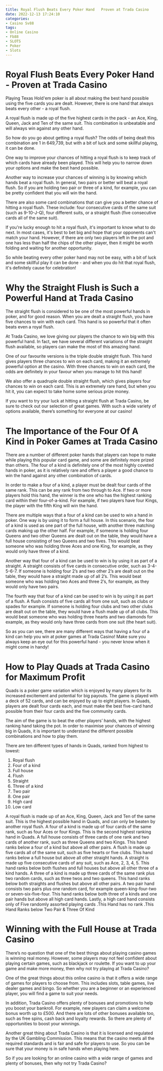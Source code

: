 ```yaml
---
title: Royal Flush Beats Every Poker Hand   Proven at Trada Casino
date: 2022-12-13 17:24:10
categories:
- Casino Sv88
tags:
- Online Casino
- Fb88
- SLOTS
- Poker
- Slots
---
```



#  Royal Flush Beats Every Poker Hand - Proven at Trada Casino

Playing Texas Hold'em poker is all about making the best hand possible using the five cards you are dealt. However, there is one hand that always beats every other - a royal flush.

A royal flush is made up of the five highest cards in the pack - an Ace, King, Queen, Jack and Ten of the same suit. This combination is unbeatable and will always win against any other hand.

So how do you go about getting a royal flush? The odds of being dealt this combination are 1 in 649,739, but with a bit of luck and some skillful playing, it can be done.

One way to improve your chances of hitting a royal flush is to keep track of which cards have already been played. This will help you to narrow down your options and make the best hand possible.

Another way to increase your chances of winning is by knowing which hands beat a royal flush. In general, two pairs or better will beat a royal flush. So if you are holding two pair or three of a kind, for example, you can be pretty confident that you will win the hand.

There are also some card combinations that can give you a better chance of hitting a royal flush. These include: four consecutive cards of the same suit (such as 9-10-J-Q), four different suits, or a straight flush (five consecutive cards all of the same suit).

If you're lucky enough to hit a royal flush, it's important to know what to do next. In most cases, it's best to bet big and hope that your opponents can't match your hand. However, if there are only two players left in the pot and one has less than half the chips of the other player, then it might be worth folding and waiting for another opportunity.

So while beating every other poker hand may not be easy, with a bit of luck and some skillful play it can be done - and when you do hit that royal flush, it's definitely cause for celebration!

#  Why the Straight Flush is Such a Powerful Hand at Trada Casino

The straight flush is considered to be one of the most powerful hands in poker, and for good reason. When you are dealt a straight flush, you have five chances to win with each card. This hand is so powerful that it often beats even a royal flush.

At Trada Casino, we love giving our players the chance to win big with this powerful hand. In fact, we have several different variations of the straight flush available, so players can make the most of this amazing hand.

One of our favourite versions is the triple double straight flush. This hand gives players three chances to win on each card, making it an extremely powerful option at the casino. With three chances to win on each card, the odds are definitely in your favour when you manage to hit this hand!

We also offer a quadruple double straight flush, which gives players four chances to win on each card. This is an extremely rare hand, but when you hit it, you can expect to take home some serious prize money.

If you want to try your luck at hitting a straight flush at Trada Casino, be sure to check out our selection of great games. With such a wide variety of options available, there’s something for everyone at our casino!

#  The Importance of the Four Of A Kind in Poker Games at Trada Casino

There are a number of different poker hands that players can hope to make while playing this popular card game, and some are definitely more prized than others. The four of a kind is definitely one of the most highly coveted hands in poker, as it is relatively rare and offers a player a good chance to win the hand against any other combination of cards.

In order to make a four of a kind, a player must be dealt four cards of the same rank. This can be any rank from two through to Ace. If two or more players hold this hand, the winner is the one who has the highest ranking card within their four-of-a-kind. For example, if two players have four Kings, the player with the fifth King will win the hand.

There are multiple ways that a four of a kind can be used to win a hand in poker. One way is by using it to form a full house. In this scenario, the four of a kind is used as one part of the full house, with another three matching cards making up the other half. For example, if someone is holding four Queens and two other Queens are dealt out on the table, they would have a full house consisting of two Queens and two fives. This would beat someone who was holding three Aces and one King, for example, as they would only have three of a kind.

Another way that four of a kind can be used to win is by using it as part of a straight. A straight consists of five cards in consecutive order, such as 3-4-5-6-7. If someone is holding four 2’s and two other 2’s are dealt out on the table, they would have a straight made up of all 2’s. This would beat someone who was holding two Aces and three 2’s, for example, as they would only have two pairs.

The fourth way that four of a kind can be used to win is by using it as part of a flush. A flush consists of five cards all from one suit, such as clubs or spades for example. If someone is holding four clubs and two other clubs are dealt out on the table, they would have a flush made up of all clubs. This would beat someone who was holding three hearts and two diamonds for example, as they would only have three cards from one suit (the heart suit).

So as you can see, there are many different ways that having a four of a kind can help you win at poker games at Trada Casino! Make sure you always keep an eye out for this powerful hand - you never know when it might come in handy!

#  How to Play Quads at Trada Casino for Maximum Profit

Quads is a poker game variation which is enjoyed by many players for its increased excitement and potential for big payouts. The game is played with a deck of 52 cards, and can be enjoyed by up to eight players. In Quads, players are dealt four cards each, and must make the best five-card hand possible from their four cards and the five community cards.

The aim of the game is to beat the other players’ hands, with the highest ranking hand taking the pot. In order to maximise your chances of winning big in Quads, it is important to understand the different possible combinations and how to play them.

There are ten different types of hands in Quads, ranked from highest to lowest:

1) Royal flush
2) Four of a kind 
3) Full house 
4) Flush 
5) Straight 
6) Three of a kind 
7) Two pair 
8) One pair 
9) High card 
10) Low card

A royal flush is made up of an Ace, King, Queen, Jack and Ten of the same suit. This is the highest possible hand in Quads, and can only be beaten by another royal flush. A four of a kind is made up of four cards of the same rank, such as four Aces or four Kings. This is the second highest ranking hand in Quads. A full house consists of three cards of one rank and two cards of another rank, such as three Queens and two Kings. This hand ranks below a four of a kind but above all other pairs. A flush is made up five cards all of the same suit, such as five hearts or five clubs. This hand ranks below a full house but above all other straight hands. A straight is made up five consecutive cards of any suit, such as Ace, 2, 3, 4, 5. This hand ranks below both flushes and full houses but above all other three of a kind hands. A three of a kind is made up three cards of the same rank plus two random cards, such as three twos and two queens. This hand ranks below both straights and flushes but above all other pairs. A two pair hand consists two pairs plus one random card, for example queen-king-four-two or seven-six-five-four. This hand ranks below both three of a kinds and one pair hands but above all high card hands. Lastly, a high card hand consists only of Five randomly assorted playing cards .This Hand has no rank .This Hand Ranks below Two Pair & Three Of Kind

#  Winning with the Full House at Trada Casino

There’s no question that one of the best things about playing casino games is winning real money. However, some players may not feel confident about playing certain games, such as blackjack or roulette. If you want to up your game and make more money, then why not try playing at Trada Casino?

One of the great things about this online casino is that it offers a wide range of games for players to choose from. This includes slots, table games, live dealer games and bingo. So whether you are a beginner or an experienced player, you will find a game to suit your needs.

In addition, Trada Casino offers plenty of bonuses and promotions to help you boost your bankroll. For example, new players can claim a welcome bonus worth up to £500. And there are lots of other bonuses available too, such as free spins, cash back and loyalty rewards. So there are plenty of opportunities to boost your winnings.

Another great thing about Trada Casino is that it is licensed and regulated by the UK Gambling Commission. This means that the casino meets all the required standards and is fair and safe for players to use. So you can be sure that your money is in safe hands when playing here.

So if you are looking for an online casino with a wide range of games and plenty of bonuses, then why not try Trada Casino?